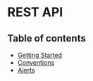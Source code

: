 # REST API

## Table of contents

* [Getting Started](rest_api/getting_started.md)
* [Conventions](rest_api/conventions.md)
* [Alerts](rest_api/alerts.md)
